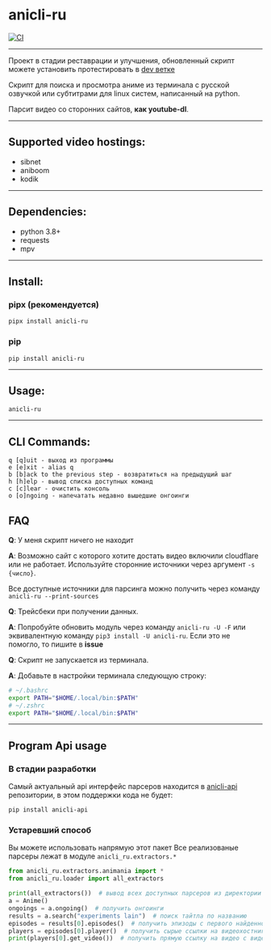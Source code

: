 # anicli-ru
[![CI](https://github.com/vypivshiy/ani-cli-ru/actions/workflows/ci.yml/badge.svg)](https://github.com/vypivshiy/ani-cli-ru/actions/workflows/ci.yml)
___
Проект в стадии реставрации и улучшения, 
обновленный скрипт можете установить протестировать в [dev ветке](https://github.com/vypivshiy/ani-cli-ru/tree/dev)

Скрипт для поиска и просмотра аниме из терминала с русской озвучкой или субтитрами для linux систем, 
написанный на python.

Парсит видео со сторонних сайтов, **как youtube-dl**.
___
## Supported video hostings:
* sibnet
* aniboom
* kodik
---
## Dependencies:
* python 3.8+
* requests
* mpv
___

## Install:
### pipx (рекомендуется)
`pipx install anicli-ru`


### pip
```shell
pip install anicli-ru
```

___
## Usage:
`anicli-ru`
___
## CLI Commands:
```
q [q]uit - выход из программы
e [e]xit - alias q
b [b]ack to the previous step - возвратиться на предыдущий шаг
h [h]elp - вывод списка доступных команд
c [c]lear - очистить консоль
o [o]ngoing - напечатать недавно вышедшие онгоинги
```
## FAQ
**Q**: У меня скрипт ничего не находит

**A**: Возможно сайт с которого хотите достать видео включили cloudflare или не работает. 
Используйте сторонние источники через аргумент `-s {число}`. 

Все доступные источники для парсинга можно получить через команду 
`anicli-ru --print-sources`

**Q**: Трейсбеки при получении данных.

**A**: Попробуйте обновить модуль через команду `anicli-ru -U -F` или эквивалентную команду `pip3 install -U anicli-ru`. 
Если это не помогло, то пишите в **issue**

**Q**: Скрипт не запускается из терминала.

**A**: Добавьте в настройки терминала следующую строку:
```bash
# ~/.bashrc
export PATH="$HOME/.local/bin:$PATH"
# ~/.zshrc
export PATH="$HOME/.local/bin:$PATH"
```

---
## Program Api usage
### В стадии разработки
Самый актуальный api интерфейс парсеров находится в [anicli-api](https://github.com/vypivshiy/anicli-api/tree/dev) 
репозитории, в этом поддержки кода не будет:

```shell
pip install anicli-api
```

### Устаревший способ
Вы можете использовать напрямую этот пакет
Все реализованые парсеры лежат в модуле `anicli_ru.extractors.*`

```python
from anicli_ru.extractors.animania import *
from anicli_ru.loader import all_extractors

print(all_extractors())  # вывод всех доступных парсеров из директории extractors
a = Anime()
ongoings = a.ongoing()  # получить онгоинги
results = a.search("experiments lain")  # поиск тайтла по названию
episodes = results[0].episodes()  # получить эпизоды с первого найденного тайтла
players = episodes[0].player()  # получить сырые ссылки на видеохостниги (не прямую ссылку на видео)
print(players[0].get_video())  # получить прямую ссылку на видео с видеохостинга для плеера
```

